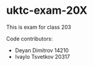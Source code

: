 # uktc-exam-20X

This is exam for class 203

Code contributors:
- Deyan Dimitrov 14210
- Ivaylo Tsvetkov 20317

